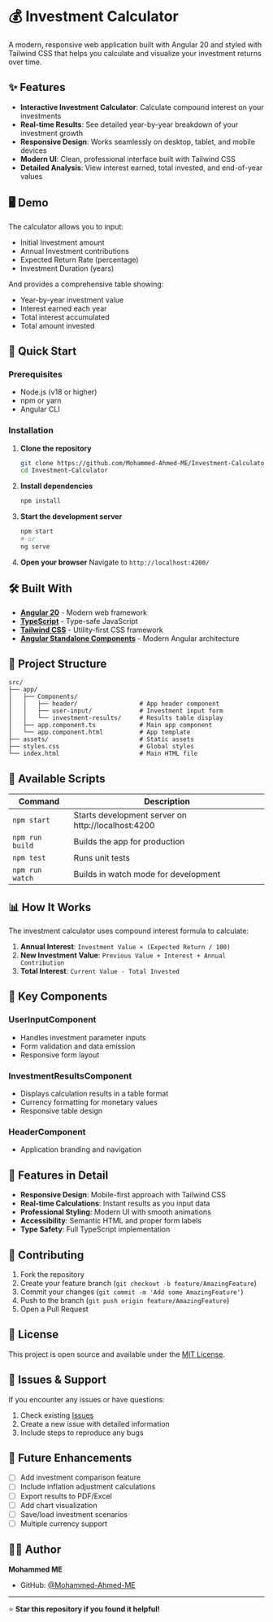 # 💰 Investment Calculator

A modern, responsive web application built with Angular 20 and styled with Tailwind CSS that helps you calculate and visualize your investment returns over time.

## ✨ Features

- **Interactive Investment Calculator**: Calculate compound interest on your investments
- **Real-time Results**: See detailed year-by-year breakdown of your investment growth
- **Responsive Design**: Works seamlessly on desktop, tablet, and mobile devices
- **Modern UI**: Clean, professional interface built with Tailwind CSS
- **Detailed Analysis**: View interest earned, total invested, and end-of-year values

## 🖥️ Demo

The calculator allows you to input:
- Initial Investment amount
- Annual Investment contributions
- Expected Return Rate (percentage)
- Investment Duration (years)

And provides a comprehensive table showing:
- Year-by-year investment value
- Interest earned each year
- Total interest accumulated
- Total amount invested

## 🚀 Quick Start

### Prerequisites

- Node.js (v18 or higher)
- npm or yarn
- Angular CLI

### Installation

1. **Clone the repository**
   ```bash
   git clone https://github.com/Mohammed-Ahmed-ME/Investment-Calculator.git
   cd Investment-Calculator
   ```

2. **Install dependencies**
   ```bash
   npm install
   ```

3. **Start the development server**
   ```bash
   npm start
   # or
   ng serve
   ```

4. **Open your browser**
   Navigate to `http://localhost:4200/`

## 🛠️ Built With

- **[Angular 20](https://angular.io/)** - Modern web framework
- **[TypeScript](https://www.typescriptlang.org/)** - Type-safe JavaScript
- **[Tailwind CSS](https://tailwindcss.com/)** - Utility-first CSS framework
- **[Angular Standalone Components](https://angular.io/guide/standalone-components)** - Modern Angular architecture

## 📁 Project Structure

```
src/
├── app/
│   ├── Components/
│   │   ├── header/                 # App header component
│   │   ├── user-input/             # Investment input form
│   │   └── investment-results/     # Results table display
│   ├── app.component.ts            # Main app component
│   └── app.component.html          # App template
├── assets/                         # Static assets
├── styles.css                      # Global styles
└── index.html                      # Main HTML file
```

## 🔧 Available Scripts

| Command | Description |
|---------|-------------|
| `npm start` | Starts development server on http://localhost:4200 |
| `npm run build` | Builds the app for production |
| `npm test` | Runs unit tests |
| `npm run watch` | Builds in watch mode for development |

## 📊 How It Works

The investment calculator uses compound interest formula to calculate:

1. **Annual Interest**: `Investment Value × (Expected Return / 100)`
2. **New Investment Value**: `Previous Value + Interest + Annual Contribution`
3. **Total Interest**: `Current Value - Total Invested`

## 🎨 Key Components

### UserInputComponent
- Handles investment parameter inputs
- Form validation and data emission
- Responsive form layout

### InvestmentResultsComponent
- Displays calculation results in a table format
- Currency formatting for monetary values
- Responsive table design

### HeaderComponent
- Application branding and navigation

## 🌟 Features in Detail

- **Responsive Design**: Mobile-first approach with Tailwind CSS
- **Real-time Calculations**: Instant results as you input data
- **Professional Styling**: Modern UI with smooth animations
- **Accessibility**: Semantic HTML and proper form labels
- **Type Safety**: Full TypeScript implementation

## 🤝 Contributing

1. Fork the repository
2. Create your feature branch (`git checkout -b feature/AmazingFeature`)
3. Commit your changes (`git commit -m 'Add some AmazingFeature'`)
4. Push to the branch (`git push origin feature/AmazingFeature`)
5. Open a Pull Request

## 📝 License

This project is open source and available under the [MIT License](LICENSE).

## 🐛 Issues & Support

If you encounter any issues or have questions:

1. Check existing [Issues](https://github.com/yourusername/investment-calculator/issues)
2. Create a new issue with detailed information
3. Include steps to reproduce any bugs

## 🔮 Future Enhancements

- [ ] Add investment comparison feature
- [ ] Include inflation adjustment calculations
- [ ] Export results to PDF/Excel
- [ ] Add chart visualization
- [ ] Save/load investment scenarios
- [ ] Multiple currency support

## 👨‍💻 Author

**Mohammed ME**
- GitHub: [@Mohammed-Ahmed-ME](https://github.com/yourusername)

---

⭐ **Star this repository if you found it helpful!**
